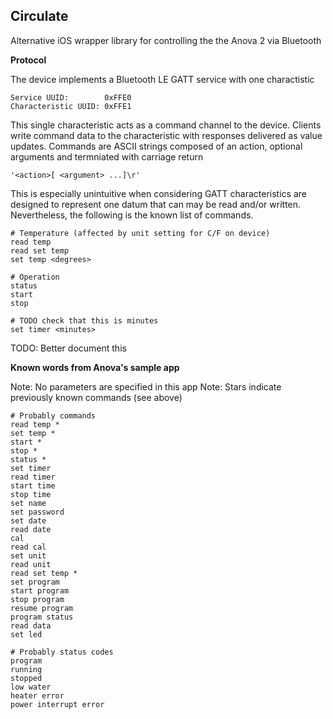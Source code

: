 ## Circulate

Alternative iOS wrapper library for controlling the the Anova 2 via Bluetooth

**Protocol**

The device implements a Bluetooth LE GATT service with one charactistic

    Service UUID:        0xFFE0
    Characteristic UUID: 0xFFE1

This single characteristic acts as a command channel to the device. Clients write command data to the characteristic with responses delivered as value updates. Commands are ASCII strings composed of an action, optional arguments and termniated with carriage return

    '<action>[ <argument> ...]\r'

This is especially unintuitive when considering GATT characteristics are designed to represent one datum that can may be read and/or written. Nevertheless, the following is the known list of commands.

    # Temperature (affected by unit setting for C/F on device)
    read temp
    read set temp
    set temp <degrees>

    # Operation
    status
    start
    stop

    # TODO check that this is minutes
    set timer <minutes>

TODO: Better document this

**Known words from Anova's sample app**

Note: No parameters are specified in this app
Note: Stars indicate previously known commands (see above)

    # Probably commands
    read temp *
    set temp *
    start *
    stop *
    status *
    set timer
    read timer
    start time
    stop time
    set name
    set password
    set date
    read date
    cal
    read cal
    set unit
    read unit
    read set temp *
    set program
    start program
    stop program
    resume program
    program status
    read data
    set led

    # Probably status codes
    program
    running
    stopped
    low water
    heater error
    power interrupt error


